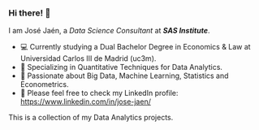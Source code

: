 ### Hi there! 👋

I am José Jaén, a *Data Science Consultant* at ***SAS Institute***.

- 💻 Currently studying a Dual Bachelor Degree in Economics & Law at Universidad Carlos III de Madrid (uc3m).
- 🔭 Specializing in Quantitative Techniques for Data Analytics.
- 🤔 Passionate about Big Data, Machine Learning, Statistics and Econometrics.
- 💬 Please feel free to check my LinkedIn profile: https://www.linkedin.com/in/jose-jaen/

This is a collection of my Data Analytics projects.
